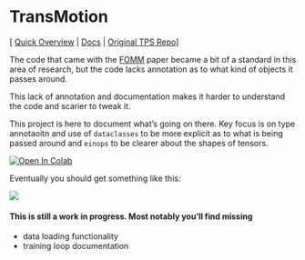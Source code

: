 # TransMotion

 [ [Quick Overview](https://gaxler.github.io/transmotion/book/demo.html) | [Docs](https://gaxler.github.io/transmotion/doc/) | [Original TPS Repo](https://github.com/yoyo-nb/Thin-Plate-Spline-Motion-Model)] 
 

The code that came with the
[FOMM](https://github.com/AliaksandrSiarohin/first-order-model) paper
became a bit of a standard in this area of research, but the code lacks
annotation as to what kind of objects it passes around.

This lack of annotation and documentation makes it harder to understand
the code and scarier to tweak it.

This project is here to document what’s going on there. Key focus is on
type annotaoitn and use of `dataclasses` to be more explicit as to what
is being passed around and `einops` to be clearer about the shapes of
tensors.

<a href="https://colab.research.google.com/github/gaxler/transmotion/blob/master/colab_demo.ipynb" target="_parent"><img src="https://colab.research.google.com/assets/colab-badge.svg" alt="Open In Colab"/></a>

Eventually you should get something like this:

![](static/out.gif)
 

#### This is still a work in progress. Most notably you’ll find missing

-   data loading functionality
-   training loop documentation


